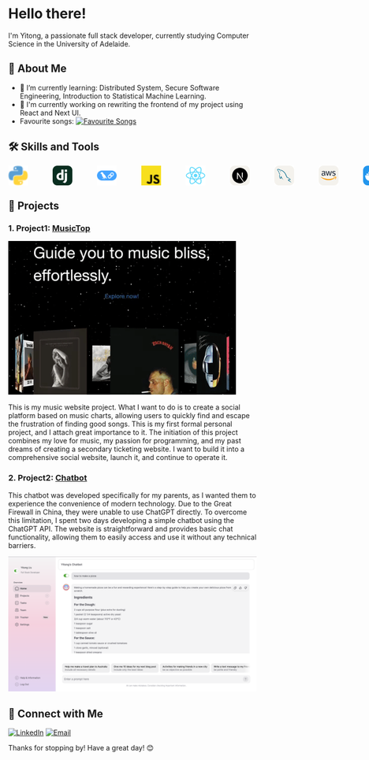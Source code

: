 # Hello there! 

I'm Yitong, a passionate full stack developer, currently studying Computer Science in the University of Adelaide.



## 🚀 About Me

- 🌱 I’m currently learning: Distributed System, Secure Software Engineering, Introduction to Statistical Machine Learning.
- 💪 I'm currently working on rewriting the frontend of my project using React and Next UI.
- Favourite songs: [![Favourite Songs](https://img.shields.io/badge/Favourite%20Songs-MusicTop-orange)](https://www.music-top.com/playlist/13/)


## 🛠️ Skills and Tools

<div style="display: flex; gap: 50px;">
  <img src="https://raw.githubusercontent.com/ILikeHotpott/assets/main/logos/python.svg" alt="Python" width="40" height="40"/>
  <img src="https://raw.githubusercontent.com/ILikeHotpott/assets/main/logos/django.svg" alt="Django" width="40" height="40"/>
  <img src="https://raw.githubusercontent.com/ILikeHotpott/assets/main/logos/langchain.svg" alt="MongoDB" width="40" height="40"/>
  <img src="https://raw.githubusercontent.com/ILikeHotpott/assets/main/logos/javascript.svg" alt="JavaScript" width="40" height="40"/>
  <img src="https://raw.githubusercontent.com/ILikeHotpott/assets/main/logos/react.svg" alt="React" width="40" height="40"/>
  <img src="https://raw.githubusercontent.com/ILikeHotpott/assets/main/logos/nextjs.svg" alt="Redis" width="40" height="40"/>
  <img src="https://raw.githubusercontent.com/ILikeHotpott/assets/main/logos/mysql.svg" alt="MySQL" width="40" height="40"/>
  <img src="https://raw.githubusercontent.com/ILikeHotpott/assets/main/logos/aws.svg" alt="AWS" width="40" height="40"/>
  <img src="https://raw.githubusercontent.com/ILikeHotpott/assets/main/logos/docker.svg" alt="Docker" width="40" height="40"/>
</div>



## 🌟 Projects

### 1. Project1: [MusicTop](https://github.com/ILikeHotpott/MusicSite)

![My GIF](https://github.com/ILikeHotpott/assets/blob/main/gifs/mygif.gif)

This is my music website project. What I want to do is to create a social platform based on music charts, allowing users to quickly find and escape the frustration of finding good songs. This is my first formal personal project, and I attach great importance to it. The initiation of this project combines my love for music, my passion for programming, and my past dreams of creating a secondary ticketing website. I want to build it into a comprehensive social website, launch it, and continue to operate it.


### 2. Project2: [Chatbot](https://github.com/ILikeHotpott/myChatbot)

This chatbot was developed specifically for my parents, as I wanted them to experience the convenience of modern technology. Due to the Great Firewall in China, they were unable to use ChatGPT directly. To overcome this limitation, I spent two days developing a simple chatbot using the ChatGPT API. The website is straightforward and provides basic chat functionality, allowing them to easily access and use it without any technical barriers.

![Chatbot Image](https://github.com/ILikeHotpott/assets/blob/main/pics/WechatIMG346.png)




## 🔗 Connect with Me

[![LinkedIn](https://img.shields.io/badge/-LinkedIn-0A66C2?style=flat-square&logo=LinkedIn&logoColor=white&link=https://www.linkedin.com/in/yitong-liu-0239552b4/)](https://www.linkedin.com/in/yitong-liu-0239552b4/)
[![Email](https://img.shields.io/badge/-Email-D14836?style=flat-square&logo=Gmail&logoColor=white&link=mailto:yitong1210@gmail.com)](mailto:yitong1210@gmail.com)

Thanks for stopping by! Have a great day! 😊
